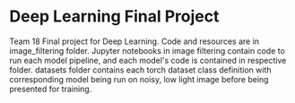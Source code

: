 # Deep Learning Final Project

Team 18 Final project for Deep Learning. Code and resources are in image_filtering folder. Jupyter notebooks in image filtering contain code to run each model pipeline, and each model's code is contained in respective folder. datasets folder contains each torch dataset class definition with corresponding model being run on noisy, low light image before being presented for training. 
